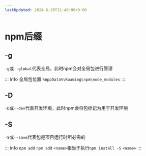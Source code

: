 ```yaml
---
lastUpdated: 2024-6-20T11:48:00+8:00
---
```


# npm后缀

## -g

```-g```或```--global```代表全局，此时npm会对全局包进行管理

::: info 全局包位置
```%AppData%\Roaming\npm\node_modules```
:::

## -D

```-D```或```--dev```代表开发环境，此时npm会将包标记为用于开发环境

## -S

```-S```或```--save```代表包是项目运行时所必需的

::: info ```npm add```
```npm add``` ```<name>```相当于执行```npm install -S``` ```<name>```
:::